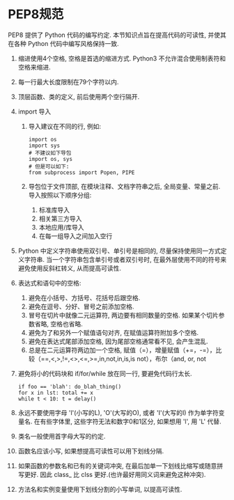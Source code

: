 # PEP8规范

PEP8 提供了 Python 代码的编写约定. 本节知识点旨在提高代码的可读性, 并使其在各种 Python 代码中编写风格保持一致.

1. 缩进使用4个空格, 空格是首选的缩进方式. Python3 不允许混合使用制表符和空格来缩进.
2. 每一行最大长度限制在79个字符以内.
3. 顶层函数、类的定义, 前后使用两个空行隔开.
4. import 导入
   1. 导入建议在不同的行, 例如:

      ```text
      import os
      import sys
      # 不建议如下导包
      import os, sys
      # 但是可以如下:
      from subprocess import Popen, PIPE
      ```

   2. 导包位于文件顶部, 在模块注释、文档字符串之后, 全局变量、常量之前. 导入按照以下顺序分组:
      1. 标准库导入
      2. 相关第三方导入
      3. 本地应用/库导入
      4. 在每一组导入之间加入空行
5. Python 中定义字符串使用双引号、单引号是相同的, 尽量保持使用同一方式定义字符串. 当一个字符串包含单引号或者双引号时, 在最外层使用不同的符号来避免使用反斜杠转义, 从而提高可读性.
6. 表达式和语句中的空格:
   1. 避免在小括号、方括号、花括号后跟空格.
   2. 避免在逗号、分好、冒号之前添加空格.
   3. 冒号在切片中就像二元运算符, 两边要有相同数量的空格. 如果某个切片参数省略, 空格也省略.
   4. 避免为了和另外一个赋值语句对齐, 在赋值运算符附加多个空格.
   5. 避免在表达式尾部添加空格, 因为尾部空格通常看不见, 会产生混乱.
   6. 总是在二元运算符两边加一个空格, 赋值（=），增量赋值（+=，-=），比较（==,&lt;,&gt;,!=,&lt;&gt;,&lt;=,&gt;=,in,not,in,is,is not），布尔（and, or, not
7. 避免将小的代码块和 if/for/while 放在同一行, 要避免代码行太长.

   ```text
   if foo == 'blah': do_blah_thing()
   for x in lst: total += x
   while t < 10: t = delay()
   ```

8. 永远不要使用字母 'l'\(小写的L\), 'O'\(大写的O\), 或者 'I'\(大写的I\) 作为单字符变量名. 在有些字体里, 这些字符无法和数字0和1区分, 如果想用 'l', 用 'L' 代替.
9. 类名一般使用首字母大写的约定.
10. 函数名应该小写, 如果想提高可读性可以用下划线分隔.
11. 如果函数的参数名和已有的关键词冲突, 在最后加单一下划线比缩写或随意拼写更好. 因此 class\_ 比 clss 更好.\(也许最好用同义词来避免这种冲突\).
12. 方法名和实例变量使用下划线分割的小写单词, 以提高可读性.


